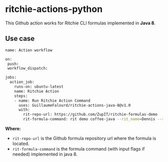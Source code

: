 # ritchie-actions-python

This Github action works for Ritchie CLI formulas implemented in **Java 8**.

## Use case

```bash
name: Action workflow

on:
 push:
 workflow_dispatch:

jobs:
  action_job:
    runs-on: ubuntu-latest
    name: Ritchie Action
    steps:
    - name: Run Ritchie Action Command
      uses: GuillaumeFalourd/ritchie-actions-java-8@v1.0
      with:
        rit-repo-url: https://github.com/ZupIT/ritchie-formulas-demo
        rit-formula-command: rit demo coffee-java --rit_name=Dennis --rit_coffee_type=espresso --rit_delivery=false
```

**Where:**

- `rit-repo-url` is the Github formula repository url where the formula is located.
- `rit-formula-command` is the formula command (with input flags if needed) implemented in java 8.
